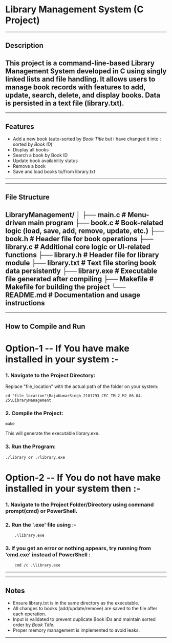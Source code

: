 # Library Management System (C Project)
---
## Description
This project is a command-line-based Library Management System developed in C using singly linked lists and file handling. It allows users to manage book records with features to add, update, search, delete, and display books. Data is persisted in a text file (library.txt).
---

---
## Features
- Add a new book (auto-sorted by *Book Title* but i have changed it into : sorted by *Book ID*)
- Display all books
- Search a book by Book ID
- Update book availability status
- Remove a book
- Save and load books to/from library.txt
---

---
## File Structure

LibraryManagement/
│
├── main.c            # Menu-driven main program
├── book.c            # Book-related logic (load, save, add, remove, update, etc.)
├── book.h            # Header file for book operations
├── library.c         # Additional core logic or UI-related functions
├── library.h         # Header file for library module
├── library.txt       # Text file storing book data persistently
├── library.exe       # Executable file generated after compiling
├── Makefile          # Makefile for building the project
└── README.md         # Documentation and usage instructions
---

---
## How to Compile and Run

# Option-1 --  If You have make installed in your system :- 

### 1. Navigate to the Project Directory:
Replace "file_location" with the actual path of the folder on your system:

    cd "file_location"\RajaKumarSingh_2101793_CEC_TBL2_M2_06-04-25\LibraryManagement


### 2. Compile the Project:
    make

This will generate the executable library.exe.

### 3. Run the Program:
    ./library or ./library.exe


# Option-2 -- If You do not have make installed in your system then :-

### 1. Navigate to the Project Folder/Directory using command prompt(cmd) or PowerShell.

### 2. Run the '.exe' file using :-
        .\library.exe

### 3. If you get an error or nothing appears, try running from 'cmd.exe' instead of PowerShell :
        cmd /c .\library.exe
---

---
## Notes
- Ensure library.txt is in the same directory as the executable.
- All changes to books (add/update/remove) are saved to the file after each operation.
- Input is validated to prevent duplicate Book IDs and maintain sorted order by *Book Title*.
- Proper memory management is implemented to avoid leaks.
---